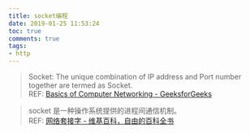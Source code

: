 ```yaml
---
title: socket编程
date: 2019-01-25 11:53:24
toc: true
comments: true
tags:
- http
---
```



> Socket:
> The unique combination of IP address and Port number together are termed as Socket.  
> REF: [Basics of Computer Networking - GeeksforGeeks](https://www.geeksforgeeks.org/basics-computer-networking/)

> socket 是一种操作系统提供的进程间通信机制。  
> REF: [网络套接字 - 维基百科，自由的百科全书](https://zh.wikipedia.org/wiki/%E7%B6%B2%E8%B7%AF%E6%8F%92%E5%BA%A7)